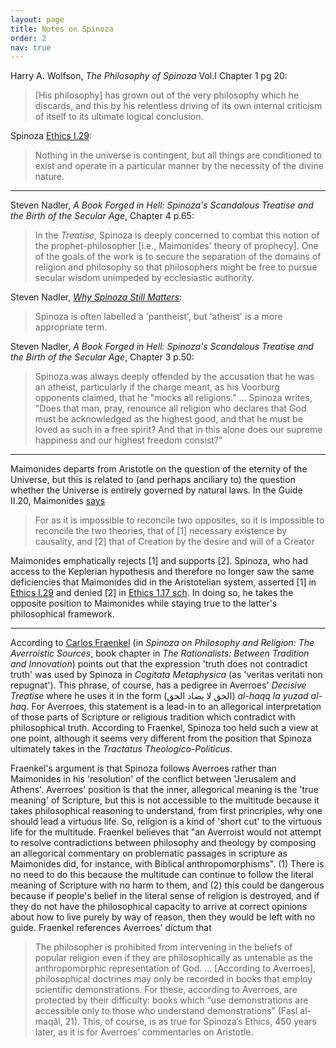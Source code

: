```yaml
---
layout: page
title: Notes on Spinoza
order: 2
nav: true
---
```


Harry A. Wolfson, _The Philosophy of Spinoza_ Vol.I Chapter 1 pg 20: 
> [His philosophy] has grown out of the very philosophy which he discards, and this by his relentless driving of its own internal criticism of itself to its ultimate logical conclusion.

Spinoza [Ethics I.29](https://www.ethicadb.org/pars.php?parid=1#129): 
> Nothing in the universe is contingent, but all things are conditioned to exist and operate in a particular manner by the necessity of the divine nature.


----


Steven Nadler, _A Book Forged in Hell: Spinoza's Scandalous Treatise and the Birth of the Secular Age_, Chapter 4 p.65:
> In the _Treatise_, Spinoza is deeply concerned to combat this notion of the prophet-philosopher [i.e., Maimonides' theory of prophecy]. One of the goals of the work is to secure the separation of the domains of religion and philosophy so that philosophers might be free to pursue secular wisdom unimpeded by ecclesiastic authority.

Steven Nadler, [_Why Spinoza Still Matters_](https://aeon.co/essays/at-a-time-of-zealotry-spinoza-matters-more-than-ever):
> Spinoza is often labelled a 'pantheist', but 'atheist' is a more appropriate term.

Steven Nadler, _A Book Forged in Hell: Spinoza's Scandalous Treatise and the Birth of the Secular Age_, Chapter 3 p.50:
> Spinoza was always deeply offended by the accusation that he was an atheist, particularly if the charge meant, as his Voorburg opponents claimed, that he "mocks all religions." ... Spinoza writes, "Does that man, pray, renounce all religion who declares that God must be acknowledged as the highest good, and that he must be loved as such in a free spirit? And that in this alone does our supreme happiness and our highest freedom consist?"


----


Maimonides departs from Aristotle on the question of the eternity of the Universe, but this is related to (and perhaps anciliary to) the question whether the Universe is entirely governed by natural laws. In the Guide II.20, Maimonides [says](https://www.sefaria.org/Guide_for_the_Perplexed%2C_Part_2.20.1?lang=en)
> For as it is impossible to reconcile two opposites, so it is impossible to reconcile the two theories, that of [1] necessary existence by causality, and [2] that of Creation by the desire and will of a Creator

Maimonides emphatically rejects [1] and supports [2]. Spinoza, who had access to the Keplerian hypothesis and therefore no longer saw the same deficiencies that Maimonides did in the Aristotelian system, asserted [1] in [Ethics I.29](https://www.ethicadb.org/pars.php?parid=1#129) and denied [2] in [Ethics 1.17 sch](https://www.ethicadb.org/pars.php?parid=1#117sc). In doing so, he takes the opposite position to Maimonides while staying true to the latter's philosophical framework.

----


According to [Carlos Fraenkel](https://link.springer.com/chapter/10.1007/978-90-481-9385-1_3) (in _Spinoza on Philosophy and Religion: The Averroistic Sources_, book chapter in _The Rationalists: Between Tradition and Innovation_) points out that the expression 'truth does not contradict truth' was used by Spinoza in _Cogitata Metaphysica_ (as 'veritas veritati non repugnat'). This phrase, of course, has a pedigree in Averroes' _Decisive Treatise_ where he uses it in the form (الحق لا يضاد الحق) _al-haqq la yuzad al-haq_. For Averroes, this statement is a lead-in to an allegorical interpretation of those parts of Scripture or religious tradition which contradict with philosophical truth. According to Fraenkel, Spinoza too held such a view at one point, although it seems very different from the position that Spinoza ultimately takes in the _Tractatus Theologico-Politicus_.

Fraenkel's argument is that Spinoza follows Averroes rather than Maimonides in his 'resolution' of the conflict between 'Jerusalem and Athens'. Averroes' position is that the inner, allegorical meaning is the 'true meaning' of Scripture, but this is not accessible to the multitude because it takes philosophical reasoning to understand, from first princriples, why one should lead a virtuous life. So, religion is a kind of 'short cut' to the virtuous life for the multitude. Fraenkel believes that "an Averroist would not attempt to resolve contradictions between philosophy and theology by composing an allegorical commentary on problematic passages in scripture as Maimonides did, for instance, with Biblical anthropomorphisms". (1) There is no need to do this because the multitude can continue to follow the literal meaning of Scripture with no harm to them, and (2) this could be dangerous because if people's belief in the literal sense of religion is destroyed, and if they do not have the philosophical capacity to arrive at correct opinions about how to live purely by way of reason, then they would be left with no guide. Fraenkel references Averroes' dictum that
> The philosopher is prohibited from intervening in the beliefs of popular religion even if they are philosophically as untenable as the anthropomorphic representation of God. ... [According to Averroes], philosophical doctrines may only be recorded in books that employ scientific demonstrations. For these, according to Averroes, are protected by their difficulty: books which “use demonstrations are accessible only to those who understand demonstrations” (Faṣl al-maqâl, 21). This, of course, is as true for Spinoza’s Ethics, 450 years later, as it is for Averroes’ commentaries on Aristotle.


